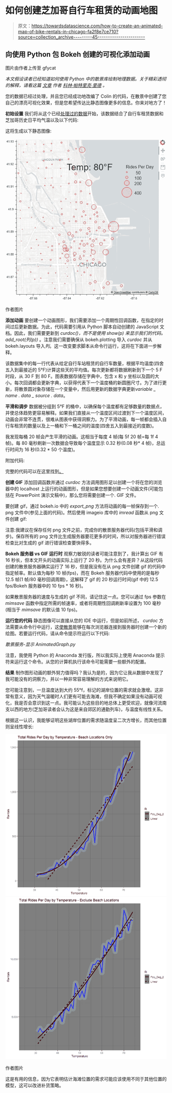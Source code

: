 # 如何创建芝加哥自行车租赁的动画地图

> 原文：<https://towardsdatascience.com/how-to-create-an-animated-map-of-bike-rentals-in-chicago-fa2f8e7ce710?source=collection_archive---------45----------------------->

## 向使用 Python 包 Bokeh 创建的可视化添加动画

图片由作者上传至 gfycat

*本文假设读者已经知道如何使用 Python 中的散景库绘制地理数据。关于精彩透彻的解释，请看这篇* [*文章*](/exploring-and-visualizing-chicago-transit-data-using-pandas-and-bokeh-part-ii-intro-to-bokeh-5dca6c5ced10) *作者* [*科林·帕特里克·里德*](https://towardsdatascience.com/@colinpatrickreid) *。*

您的数据已经过处理，并且您已经成功地改编了 Colin 的代码，在散景中创建了您自己的漂亮可视化效果，但是您希望传达比静态图像更多的信息。你来对地方了！

**初始设置**
我们将从这个已经[处理过的数据](https://github.com/mthomp12/mthomp12.github.io/blob/master/assets/images/divvy_data.csv)开始，该数据结合了自行车租赁数据和芝加哥历史日平均气温以及以下代码:

这将生成以下静态图像:

![](img/fcab82b08ff779c38e798ff8ed81662f.png)

作者图片

**添加动画** 要创建一个动画图形，我们需要添加一个周期性回调函数，在指定的时间过后更新数据。为此，代码需要引用从 Python 脚本自动创建的 JavaScript 文档。因此，我们需要更新到 *curdoc()，而不是使用 *show(p)* 来显示我们的代码。add_root(列(p))* 。注意我们需要确保从 bokeh.plotting 导入 *curdoc* 并从 bokeh.layouts 导入*列*。这一改变要求脚本从命令行运行，这将在下面进一步解释。

该数据集中的每一行代表从给定自行车站租赁的自行车数量，根据平均温度(四舍五入到最接近的 5°F)计算这些天的平均值。每次更新都将数据刷新到下一个 5 F 时段，从 30 F 到 80 F。图表数据存储在字典中，包含 x 和 y 坐标以及圆的大小。每次回调都会更新字典，以获得代表下一个温度桶的新圆圈尺寸。为了进行更新，将散景圆对象存储在一个变量中，然后用更新的数据字典更新*variable _ name . data _ source . data*。

**平滑和调步** 数据被分组到 5°F 的桶中，以确保每个温度都有足够数量的数据点，并使总体趋势更容易解释。如果我们直接从一个温度区间过渡到下一个温度区间，动画会非常不连贯，很难从图表中获得洞察力。为了平滑动画，每一帧都会插入自行车租赁的数量以及上一桶和下一桶之间的温度(四舍五入到最接近的度数)。

我发现每桶 20 帧会产生平滑的动画。这相当于每度 4 帧(每 5f 20 帧=每 1f 4 帧)。每 80 毫秒刷新一次数据会导致每个温度显示 0.32 秒(0.08 秒* 4 帧)，总运行时间为 16 秒(0.32 * 50 个温度)。

附加代码:

完整的代码可以在这里找到[。](https://github.com/mthomp12/Animated_Bike_Graph/blob/master/AnimatedGraph.py)

**创建 GIF** 添加回调函数并通过 *curdoc* 方法调用图形足以创建一个将在您的浏览器中的 localhost 上运行的动画图形，但是如果您想要创建一个动画文件(可能包括在 PowerPoint 演示文稿中)，那么您将需要创建一个. GIF 文件。

要创建 gif，通过 bokeh.io 中的 *export_png* 方法将动画的每一帧保存到一个. png 文件中(参见上面的代码)。然后使用 imageio 库中的 *imread* 函数从 png 文件创建 gif:

注意:我建议在保存任何 png 文件之前，完成你的散景服务器代码(包括平滑和调步)。保存所有的 png 文件比生成服务器要花更多的时间，所以对服务器进行错误检查比对生成的 gif 进行错误检查要快得多。

**Bokeh 服务器 vs GIF 运行时**
观察力敏锐的读者可能注意到了，我计算出 GIF 有 16 秒长，但本文开头的动画实际上运行了 20 秒。为什么会有差异？从这段代码创建的散景服务器确实运行了 16 秒，但是我没有在从 png 文件创建 gif 的代码中指定帧率。默认值为每秒 10 帧(fps)，而在 Bokeh 服务器代码中使用的是每秒 12.5 帧(1 帧/80 毫秒回调周期)，这解释了 gif 的 20 秒运行时间(gif 中的 12.5 fps/Bokeh 服务器中的 10 fps * 16 秒)。

如果散景服务器的速度与生成的 gif 不同，请记住这一点。您可以通过 fps 参数在 *mimsave* 函数中指定所需的帧速率，或者将周期性回调刷新率设置为 100 毫秒(相当于 *mimsave* 的默认值 10 fps)。

**运行您的代码** 静态图像可以直接从您的 IDE 中运行，但是如前所述， *curdoc* 方法需要从命令行中运行，这[使散景](https://docs.bokeh.org/en/latest/docs/user_guide/server.html#userguide-server-applications)能够在每次浏览器连接到服务器时创建一个新的绘图。若要运行代码，请从命令提示符运行以下代码:

*散景服务-显示 AnimatedGraph.py*

注意，我使用 Python 的 Anaconda 发行版，所以我实际上使用 Anaconda 提示符来运行这个命令。从您的计算机执行该命令可能需要一些额外的配置。

**结果** 制作图形动画的额外努力值得吗？我认为是的，因为它让我从数据中发现了我可能没有的洞察力，并以一种非常容易理解的方式来说明它。

您可能注意到，一旦温度达到大约 55°f，标记的湖岸位置的需求就会激增。这非常有意义，因为天气温暖时人们更有可能去海滩，但我不确定如果没有动画可视化，我是否会意识到这一点。我可能认为这些目的地总体上更受欢迎，就像河流南支以西的地方(芝加哥读者会认为这是来自郊区的通勤列车)，与温度有线性关系。

根据这一认识，我能够证明这些湖岸位置的需求随温度呈二次方增长，而其他位置则呈线性增长:

![](img/e9394619e4f802f47f8210061648ec16.png)![](img/deaf04780ae12b20b0e2ed389ec9bc56.png)

作者图片

这是有用的信息，因为它表明估计海滩位置的需求可能应该使用不同于其他位置的模型，这可以改进补货策略。